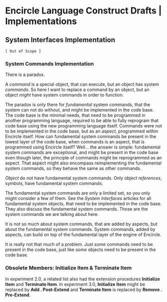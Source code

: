 ﻿Encircle Language Construct Drafts | Implementations
====================================================

System Interfaces Implementation
--------------------------------

`[ Out of Scope ]`

### System Commands Implementation

There is a paradox.

A *command* is a special object, that can execute, but an object has system *commands*. So here I want to replace a command by an object, but an object *might* have system commands in order to function.

The paradox is only there for *fundamental* system commands, that the system can not do without, and might be implemented in the code base. The code base is the minimal needs, that need to be programmed in another programming language, required to be able to fully reprogram that code base using the new programming language itself. Commands were not to be implemented in the code base, but as an *aspect*, programmed within Encircle itself. How can fundamental system commands be present in the lowest layer of the code base, when commands is an aspect, that is programmed using Encircle itself? Well… the answer is simple: fundamental system commands are exceptional, and might be present in the code base even though later, the principle of commands might be reprogrammed as an aspect. That aspect might also encompass reimplementing the fundamental system commands, so they behave the same as other commands.

*Object* do not have fundamental system commands. Only object *references*, symbols, have fundamental system commands.

The fundamental system commands are only a limited set, so you only might consider a few of them. See the *System Interfaces* articles for all fundamental system objects, that need to be implemented in the code base. They also discuss the fundamental system commands. Those are the system commands we are talking about here.

It is not so much about system commands, that are added by aspects, but about the fundamental system commands. System commands, added by aspects, can build on top of the fundamental layer of the engine of Encircle.

It is really not that much of a problem. Just *some* commands need to be present in the code base, just like *some* objects need to be present in the code base.

### Obsolete Members: Initialize Item & Terminate Item

In experiment 2.0, a related list also had the extension procedures __Initialize Item__ and __Terminate Item__. In experiment 3.0, __Initialize Item__ might be replaced by __Add  .  Post-Extend__ and __Terminate Item__ is replaced by __Remove  .  Pre-Extend__.